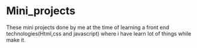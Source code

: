 # Mini_projects
These mini projects done by me at the time of learning a front end technologies(Html,css and javascript) where i have learn lot of things while make it.

